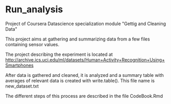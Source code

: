 # Run_analysis
Project of Coursera Datascience specialization module "Gettig and Cleaning Data"

This project aims at gathering and summarizing data from a few files containing sensor values.

The project describing the experiment is located at 
http://archive.ics.uci.edu/ml/datasets/Human+Activity+Recognition+Using+Smartphones

After data is gathered and cleaned, it is analyzed and a summary table with averages of relevant data is created with write.table(). This file name is new_dataset.txt


The different steps of this process are described in the file CodeBook.Rmd

